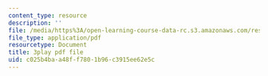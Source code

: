 ```yaml
---
content_type: resource
description: ''
file: /media/https%3A/open-learning-course-data-rc.s3.amazonaws.com/res-6-012-introduction-to-probability-spring-2018/c025b4baa48ff7801b96c3915ee62e5c_mHonq7Gjjqg.pdf
file_type: application/pdf
resourcetype: Document
title: 3play pdf file
uid: c025b4ba-a48f-f780-1b96-c3915ee62e5c
---
```

